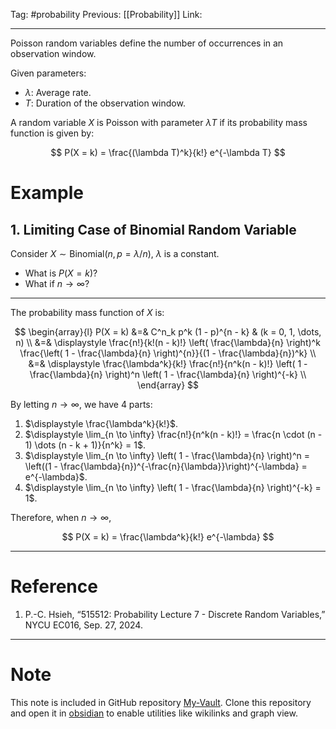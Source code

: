 Tag: #probability
Previous: [[Probability]]
Link: 

---

Poisson random variables define the number of occurrences in an observation window.

Given parameters:

- $\lambda$: Average rate.
- $T$: Duration of the observation window.

A random variable $X$ is Poisson with parameter $\lambda T$ if its probability mass function is given by:

$$
P(X = k) = \frac{(\lambda T)^k}{k!} e^{-\lambda T}
$$

# Example

## 1. Limiting Case of Binomial Random Variable

Consider $X \sim \text{Binomial}(n, p = \lambda / n)$, $\lambda$ is a constant.

- What is $P(X = k)$?
- What if $n \to \infty$?

---

The probability mass function of $X$ is:

$$
\begin{array}{l}
    P(X = k) &=& C^n_k p^k (1 - p)^{n - k} & (k = 0, 1, \dots, n) \\
    &=& \displaystyle \frac{n!}{k!(n - k)!} \left( \frac{\lambda}{n} \right)^k \frac{\left( 1 - \frac{\lambda}{n} \right)^{n}}{(1 - \frac{\lambda}{n})^k} \\
    &=& \displaystyle \frac{\lambda^k}{k!} \frac{n!}{n^k(n - k)!} \left( 1 - \frac{\lambda}{n} \right)^n \left( 1 - \frac{\lambda}{n} \right)^{-k} \\
\end{array}
$$

By letting $n \to \infty$, we have 4 parts:

1. $\displaystyle \frac{\lambda^k}{k!}$.
2. $\displaystyle \lim_{n \to \infty} \frac{n!}{n^k(n - k)!} = \frac{n \cdot (n - 1) \dots (n - k + 1)}{n^k} = 1$.
3. $\displaystyle \lim_{n \to \infty} \left( 1 - \frac{\lambda}{n} \right)^n = \left((1 - \frac{\lambda}{n})^{-\frac{n}{\lambda}}\right)^{-\lambda} = e^{-\lambda}$.
4. $\displaystyle \lim_{n \to \infty} \left( 1 - \frac{\lambda}{n} \right)^{-k} = 1$.

Therefore, when $n \to \infty$,

$$
P(X = k) = \frac{\lambda^k}{k!} e^{-\lambda}
$$

---

# Reference

1. P.-C. Hsieh, “515512: Probability Lecture 7 - Discrete Random Variables,” NYCU EC016, Sep. 27, 2024.

---

# Note

This note is included in GitHub repository [My-Vault](https://github.com/LittleD3092/My-Vault.git). Clone this repository and open it in [obsidian](https://obsidian.md/) to enable utilities like wikilinks and graph view.